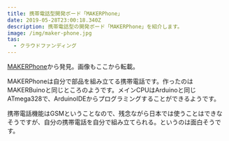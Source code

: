 ```yaml
---
title: 携帯電話型開発ボード「MAKERPhone」
date: 2019-05-28T23:00:18.340Z
description: 携帯電話型の開発ボード「MAKERPhone」を紹介します。
image: /img/maker-phone.jpg
tas:
  - クラウドファンディング
---
```

[MAKERPhone](https://www.makerbuino.com/makerphone/)から発見。画像もここから転載。

MAKERPhoneは自分で部品を組み立てる携帯電話です。作ったのはMAKERBuinoと同じところのようです。メインCPUはArduinoと同じATmega328で、ArduinoIDEからプログラミングすることができるようです。

携帯電話機能はGSMということなので、残念ながら日本では使うことはできなそうですが、自分の携帯電話を自分で組み立てられる。というのは面白そうです。
